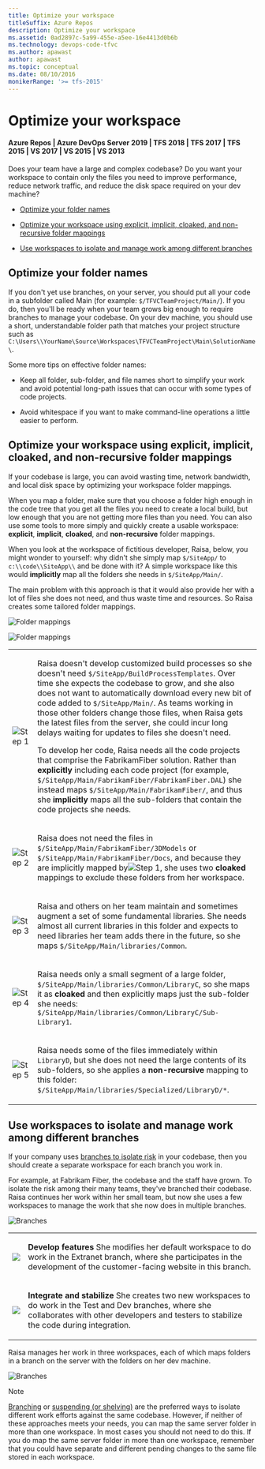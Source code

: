 ```yaml
---
title: Optimize your workspace
titleSuffix: Azure Repos
description: Optimize your workspace
ms.assetid: 0ad2897c-5a99-455e-a5ee-16e4413d0b6b
ms.technology: devops-code-tfvc
ms.author: apawast
author: apawast
ms.topic: conceptual
ms.date: 08/10/2016
monikerRange: '>= tfs-2015'
---
```



# Optimize your workspace

#### Azure Repos | Azure DevOps Server 2019 | TFS 2018 | TFS 2017 | TFS 2015 | VS 2017 | VS 2015 | VS 2013

Does your team have a large and complex codebase? Do you want your workspace to contain only the files you need to improve performance, reduce network traffic, and reduce the disk space required on your dev machine?

-   [Optimize your folder names](optimize-your-workspace.md#folder_name)

-   [Optimize your workspace using explicit, implicit, cloaked, and non-recursive folder mappings](optimize-your-workspace.md#mappings)

-   [Use workspaces to isolate and manage work among different branches](optimize-your-workspace.md#isolate)

<a name="folder_name"></a>

## Optimize your folder names

If you don't yet use branches, on your server, you should put all your code in a subfolder called Main (for example: `$/TFVCTeamProject/Main/`). If you do, then you'll be ready when your team grows big enough to require branches to manage your codebase. On your dev machine, you should use a short, understandable folder path that matches your project structure such as `C:\Users\\YourName\Source\Workspaces\TFVCTeamProject\Main\SolutionName\`.

Some more tips on effective folder names:

-   Keep all folder, sub-folder, and file names short to simplify your work and avoid potential long-path issues that can occur with some types of code projects.

-   Avoid whitespace if you want to make command-line operations a little easier to perform.

<a name="mappings"></a>

## Optimize your workspace using explicit, implicit, cloaked, and non-recursive folder mappings

If your codebase is large, you can avoid wasting time, network bandwidth, and local disk space by optimizing your workspace folder mappings.

When you map a folder, make sure that you choose a folder high enough in the code tree that you get all the files you need to create a local build, but low enough that you are not getting more files than you need. You can also use some tools to more simply and quickly create a usable workspace: **explicit**, **implicit**, **cloaked**, and **non-recursive** folder mappings.

When you look at the workspace of fictitious developer, Raisa, below, you might wonder to yourself: why didn't she simply map `$/SiteApp/` to `c:\\code\\SiteApp\\` and be done with it? A simple workspace like this would **implicitly** map all the folders she needs in `$/SiteApp/Main/`.

The main problem with this approach is that it would also provide her with a lot of files she does not need, and thus waste time and resources. So Raisa creates some tailored folder mappings.

![Folder mappings](media/optimize-your-workspace/IC720115.png)

![Folder mappings](media/optimize-your-workspace/IC720116.png)

<table><tbody>
<tr>
	<td><p><img src="media/optimize-your-workspace/IC756627.png" title="Step 1" alt="Step 1" /></p></td>
    <td><p>Raisa doesn&#39;t develop customized build processes so she doesn&#39;t need <code>$/SiteApp/BuildProcessTemplates</code>. Over time she expects the codebase to grow, and she also does not want to automatically download every new bit of code added to <code>$/SiteApp/Main/</code>. As teams working in those other folders change those files, when Raisa gets the latest files from the server, she could incur long delays waiting for updates to files she doesn&#39;t need.</p><p>To develop her code, Raisa needs all the code projects that comprise the FabrikamFiber solution. Rather than <strong>explicitly</strong> including each code project (for example, <code>$/SiteApp/Main/FabrikamFiber/FabrikamFiber.DAL</code>) she instead maps <code>$/SiteApp/Main/FabrikamFiber/</code>, and thus she <strong>implicitly</strong> maps all the sub-folders that contain the code projects she needs.</p></td></tr>
<tr>
	<td><p><img src="media/optimize-your-workspace/IC646325.png" title="Step 2" alt="Step 2" /></p></td>
    <td><p>Raisa does not need the files in <code>$/SiteApp/Main/FabrikamFiber/3DModels</code> or <code>$/SiteApp/Main/FabrikamFiber/Docs</code>, and because they are implicitly mapped by<img src="media/optimize-your-workspace/IC756627.png" title="Step 1" alt="Step 1" />, she uses two <strong>cloaked</strong> mappings to exclude these folders from her workspace.</p></td></tr>
<tr>
	<td><p><img src="media/optimize-your-workspace/IC646326.png" title="Step 3" alt="Step 3" /></p></td>
    <td><p>Raisa and others on her team maintain and sometimes augment a set of some fundamental libraries. She needs almost all current libraries in this folder and expects to need libraries her team adds there in the future, so she maps <code>$/SiteApp/Main/libraries/Common</code>.</p></td></tr>
<tr>
	<td><p><img src="media/optimize-your-workspace/IC646327.png" title="Step 4" alt="Step 4" /></p></td>
    <td><p>Raisa needs only a small segment of a large folder, <code>$/SiteApp/Main/libraries/Common/LibraryC</code>, so she maps it as <strong>cloaked</strong> and then explicitly maps just the sub-folder she needs: <code>$/SiteApp/Main/libraries/Common/LibraryC/Sub-Library1</code>.</p></td></tr>
<tr>
	<td><p><img src="media/optimize-your-workspace/IC646328.png" title="Step 5" alt="Step 5" /></p></td>
    <td><p>Raisa needs some of the files immediately within <code>LibraryD</code>, but she does not need the large contents of its sub-folders, so she applies a <strong>non-recursive</strong> mapping to this folder: <code>$/SiteApp/Main/libraries/Specialized/LibraryD/*</code>.</p></td></tr></tbody>
</table>

<a name="isolate"></a>

## Use workspaces to isolate and manage work among different branches

If your company uses [branches to isolate risk](use-branches-isolate-risk-team-foundation-version-control.md) in your codebase, then you should create a separate workspace for each branch you work in.

For example, at Fabrikam Fiber, the codebase and the staff have grown. To isolate the risk among their many teams, they've branched their codebase. Raisa continues her work within her small team, but now she uses a few workspaces to manage the work that she now does in multiple branches.

![Branches](media/optimize-your-workspace/IC578257.png)

<table><tbody>
<tr>
	<td><p><img src="media/optimize-your-workspace/IC756627.png"/></p></td>
	<td><p><strong>Develop features</strong> She modifies her default workspace to do work in the Extranet branch, where she participates in the development of the customer-facing website in this branch.</p></td></tr>
<tr>
	<td><p><img src="media/optimize-your-workspace/IC646325.png"/></p></td>
	<td><p><strong>Integrate and stabilize</strong> She creates two new workspaces to do work in the Test and Dev branches, where she collaborates with other developers and testers to stabilize the code during integration.</p></td></tr></tbody>
</table>

Raisa manages her work in three workspaces, each of which maps folders in a branch on the server with the folders on her dev machine.

![Branches](media/optimize-your-workspace/IC720117.png)

> [!NOTE]
> [Branching](use-branches-isolate-risk-team-foundation-version-control.md) or [suspending (or shelving)](suspend-your-work-manage-your-shelvesets.md) are the preferred ways to isolate different work efforts against the same codebase. However, if neither of these approaches meets your needs, you can map the same server folder in more than one workspace. In most cases you should not need to do this. If you do map the same server folder in more than one workspace, remember that you could have separate and different pending changes to the same file stored in each workspace.
